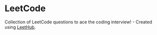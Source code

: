 # LeetCode
Collection of LeetCode questions to ace the coding interview! - Created using [LeetHub](https://github.com/sakshamgurbhele/LeetCode).

